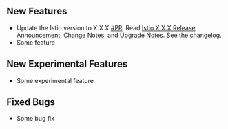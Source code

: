 ## New Features

- Update the Istio version to X.X.X [#PR](). Read [Istio X.X.X Release Announcement](), [Change Notes](), and [Upgrade Notes](). See the [changelog]().
- Some feature

## New Experimental Features

- Some experimental feature

## Fixed Bugs

- Some bug fix
